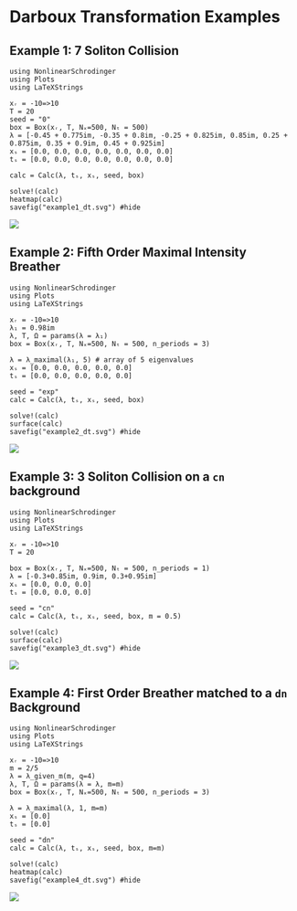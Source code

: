 # Darboux Transformation Examples

## Example 1: 7 Soliton Collision
```@setup 1
using NonlinearSchrodinger
using Plots
using LaTeXStrings
```

```@example 1
xᵣ = -10=>10
T = 20
seed = "0"
box = Box(xᵣ, T, Nₓ=500, Nₜ = 500)
λ = [-0.45 + 0.775im, -0.35 + 0.8im, -0.25 + 0.825im, 0.85im, 0.25 + 0.875im, 0.35 + 0.9im, 0.45 + 0.925im]
xₛ = [0.0, 0.0, 0.0, 0.0, 0.0, 0.0, 0.0]
tₛ = [0.0, 0.0, 0.0, 0.0, 0.0, 0.0, 0.0]

calc = Calc(λ, tₛ, xₛ, seed, box) 

solve!(calc)
heatmap(calc) 
savefig("example1_dt.svg") #hide
```
![](example1_dt.svg)

## Example 2: Fifth Order Maximal Intensity Breather
```@setup 2
using NonlinearSchrodinger
using Plots
using LaTeXStrings
```

```@example 2
xᵣ = -10=>10
λ₁ = 0.98im
λ, T, Ω = params(λ = λ₁)
box = Box(xᵣ, T, Nₓ=500, Nₜ = 500, n_periods = 3)

λ = λ_maximal(λ₁, 5) # array of 5 eigenvalues
xₛ = [0.0, 0.0, 0.0, 0.0, 0.0]
tₛ = [0.0, 0.0, 0.0, 0.0, 0.0]

seed = "exp"
calc = Calc(λ, tₛ, xₛ, seed, box) 

solve!(calc)
surface(calc) 
savefig("example2_dt.svg") #hide
```
![](example2_dt.svg)

## Example 3: 3 Soliton Collision on a ``cn`` background
```@setup 3
using NonlinearSchrodinger
using Plots
using LaTeXStrings
```

```@example 3
xᵣ = -10=>10
T = 20

box = Box(xᵣ, T, Nₓ=500, Nₜ = 500, n_periods = 1)
λ = [-0.3+0.85im, 0.9im, 0.3+0.95im]
xₛ = [0.0, 0.0, 0.0]
tₛ = [0.0, 0.0, 0.0]

seed = "cn"
calc = Calc(λ, tₛ, xₛ, seed, box, m = 0.5) 

solve!(calc)
surface(calc) 
savefig("example3_dt.svg") #hide
```
![](example3_dt.svg)

## Example 4: First Order Breather matched to a ``dn`` Background
```@setup 4 
using NonlinearSchrodinger
using Plots
using LaTeXStrings
```

```@example 4
xᵣ = -10=>10
m = 2/5
λ = λ_given_m(m, q=4)
λ, T, Ω = params(λ = λ, m=m)
box = Box(xᵣ, T, Nₓ=500, Nₜ = 500, n_periods = 3)

λ = λ_maximal(λ, 1, m=m)
xₛ = [0.0]
tₛ = [0.0]

seed = "dn"
calc = Calc(λ, tₛ, xₛ, seed, box, m=m) 

solve!(calc)
heatmap(calc) 
savefig("example4_dt.svg") #hide
```
![](example4_dt.svg)